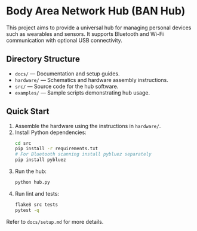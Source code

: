 # Body Area Network Hub (BAN Hub)

This project aims to provide a universal hub for managing personal devices such as wearables and sensors. It supports Bluetooth and Wi-Fi communication with optional USB connectivity.

## Directory Structure

- `docs/` — Documentation and setup guides.
- `hardware/` — Schematics and hardware assembly instructions.
- `src/` — Source code for the hub software.
- `examples/` — Sample scripts demonstrating hub usage.

## Quick Start

1. Assemble the hardware using the instructions in `hardware/`.
2. Install Python dependencies:
   ```bash
   cd src
   pip install -r requirements.txt
   # For Bluetooth scanning install pybluez separately
   pip install pybluez
   ```
3. Run the hub:
   ```bash
   python hub.py
   ```
4. Run lint and tests:
   ```bash
   flake8 src tests
   pytest -q
   ```

Refer to `docs/setup.md` for more details.
